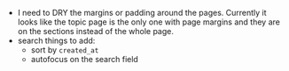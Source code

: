 * I need to DRY the margins or padding around the pages. Currently it looks like the topic page is the only one with page margins and they are on the sections instead of the whole page.
* search things to add:
  * sort by `created_at`
  * autofocus on the search field
